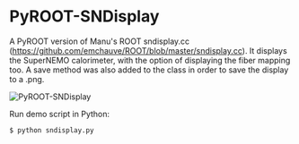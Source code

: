 # PyROOT-SNDisplay

A PyROOT version of Manu's ROOT sndisplay.cc (https://github.com/emchauve/ROOT/blob/master/sndisplay.cc).
It displays the SuperNEMO calorimeter, with the option of displaying the fiber mapping too. A save method was also added to the class in order to save the display to a .png.

![PyROOT-SNDisplay](sndisplay.png)

Run demo script in Python:

```	  
$ python sndisplay.py
```
